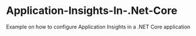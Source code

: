# Application-Insights-In-.Net-Core
Example on how to configure Application Insights in a .NET Core application
